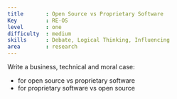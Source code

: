 ```yaml
---
title       : Open Source vs Proprietary Software
Key         : RE-OS
level       : one
difficulty  : medium
skills      : Debate, Logical Thinking, Influencing
area        : research
---
```


Write a business, technical and moral case:

- for open source vs proprietary software
- for proprietary software vs open source
